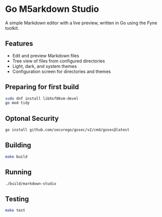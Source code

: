 
# Go M5arkdown Studio

A simple Markdown editor with a live preview, written in Go using the Fyne toolkit.

## Features
- Edit and preview Markdown files
- Tree view of files from configured directories
- Light, dark, and system themes
- Configuration screen for directories and themes

## Preparing for first build
```sh
sudo dnf install libXxf86vm-devel
go mod tidy
```

## Optonal Security
```sh
go install github.com/securego/gosec/v2/cmd/gosec@latest

```

## Building

```sh
make build
```

## Running

```sh
./build/markdown-studio
```

## Testing

```sh
make test
```

